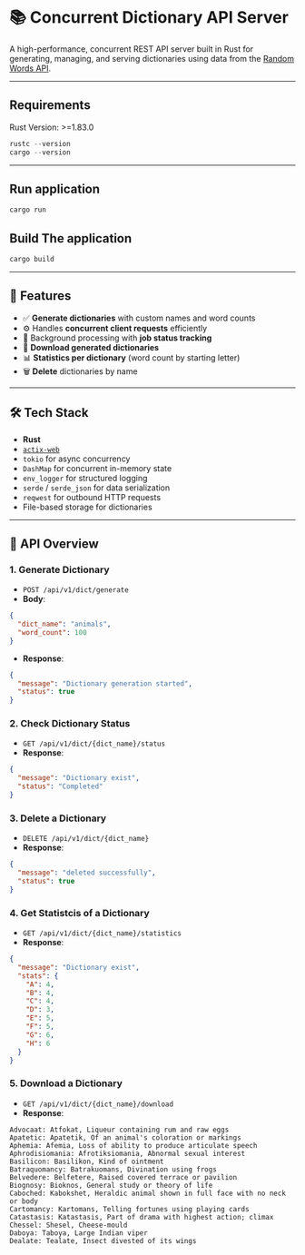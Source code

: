 # 📚 Concurrent Dictionary API Server

A high-performance, concurrent REST API server built in Rust for generating, managing, and serving dictionaries using data from the [Random Words API](https://random-words-api.vercel.app/word).

---
## Requirements
Rust Version: >=1.83.0
```rust
rustc --version
cargo --version
```

---
## Run application
```rust
cargo run
```

## Build The application
```rust
cargo build
```

---

## 🚀 Features

- ✅ **Generate dictionaries** with custom names and word counts
- ⚙️ Handles **concurrent client requests** efficiently
- 🔄 Background processing with **job status tracking**
- 📁 **Download generated dictionaries**
- 📊 **Statistics per dictionary** (word count by starting letter)
- 🗑️ **Delete** dictionaries by name

---

## 🛠️ Tech Stack

- **Rust**
- [`actix-web`](https://actix.rs/)
- `tokio` for async concurrency
- `DashMap` for concurrent in-memory state
- `env_logger` for structured logging
- `serde` / `serde_json` for data serialization
- `reqwest` for outbound HTTP requests
- File-based storage for dictionaries

---

## 📂 API Overview

### 1. **Generate Dictionary**
- `POST /api/v1/dict/generate`
- **Body**:
```json
{
  "dict_name": "animals",
  "word_count": 100
}
```

- **Response**:
```json
{
  "message": "Dictionary generation started",
  "status": true
}
```

### 2. **Check Dictionary Status**
- `GET /api/v1/dict/{dict_name}/status`
- **Response**:
```json
{
  "message": "Dictionary exist",
  "status": "Completed"
}
```

### 3. **Delete a Dictionary**
- `DELETE /api/v1/dict/{dict_name}`
- **Response**:
```json
{
  "message": "deleted successfully",
  "status": true
}
```

### 4. **Get Statistcis of a Dictionary**
- `GET /api/v1/dict/{dict_name}/statistics`
- **Response**:
```json
{
  "message": "Dictionary exist",
  "stats": {
    "A": 4,
    "B": 4,
    "C": 4,
    "D": 3,
    "E": 5,
    "F": 5,
    "G": 6,
    "H": 6
  }
}
```

### 5. **Download a Dictionary**
- `GET /api/v1/dict/{dict_name}/download`
- **Response**:
```text
Advocaat: Atfokat, Liqueur containing rum and raw eggs  
Apatetic: Apatetik, Of an animal's coloration or markings  
Aphemia: Afemia, Loss of ability to produce articulate speech  
Aphrodisiomania: Afrotiksiomania, Abnormal sexual interest  
Basilicon: Basilikon, Kind of ointment  
Batraquomancy: Batrakuomans, Divination using frogs  
Belvedere: Belfetere, Raised covered terrace or pavilion  
Biognosy: Bioknos, General study or theory of life  
Caboched: Kabokshet, Heraldic animal shown in full face with no neck or body  
Cartomancy: Kartomans, Telling fortunes using playing cards  
Catastasis: Katastasis, Part of drama with highest action; climax   
Chessel: Shesel, Cheese-mould  
Daboya: Taboya, Large Indian viper  
Dealate: Tealate, Insect divested of its wings
```

